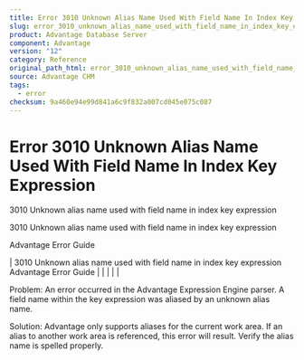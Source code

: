 ```yaml
---
title: Error 3010 Unknown Alias Name Used With Field Name In Index Key Expression
slug: error_3010_unknown_alias_name_used_with_field_name_in_index_key_expression
product: Advantage Database Server
component: Advantage
version: "12"
category: Reference
original_path_html: error_3010_unknown_alias_name_used_with_field_name_in_index_key_expression.htm
source: Advantage CHM
tags:
  - error
checksum: 9a460e94e99d841a6c9f832a007cd045e075c087
---
```


# Error 3010 Unknown Alias Name Used With Field Name In Index Key Expression

3010 Unknown alias name used with field name in index key expression

3010 Unknown alias name used with field name in index key expression

Advantage Error Guide

| 3010 Unknown alias name used with field name in index key expression  Advantage Error Guide |  |  |  |  |

Problem: An error occurred in the Advantage Expression Engine parser. A field name within the key expression was aliased by an unknown alias name.

Solution: Advantage only supports aliases for the current work area. If an alias to another work area is referenced, this error will result. Verify the alias name is spelled properly.

